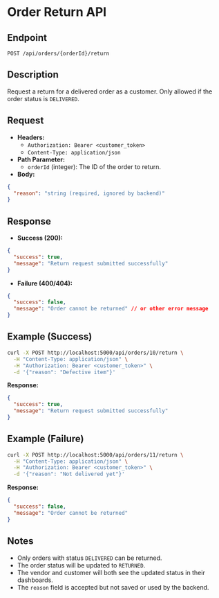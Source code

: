 # Order Return API

## Endpoint

`POST /api/orders/{orderId}/return`

## Description
Request a return for a delivered order as a customer. Only allowed if the order status is `DELIVERED`.

## Request
- **Headers:**
  - `Authorization: Bearer <customer_token>`
  - `Content-Type: application/json`
- **Path Parameter:**
  - `orderId` (integer): The ID of the order to return.
- **Body:**
```json
{
  "reason": "string (required, ignored by backend)"
}
```

## Response
- **Success (200):**
```json
{
  "success": true,
  "message": "Return request submitted successfully"
}
```
- **Failure (400/404):**
```json
{
  "success": false,
  "message": "Order cannot be returned" // or other error message
}
```

## Example (Success)
```bash
curl -X POST http://localhost:5000/api/orders/10/return \
  -H "Content-Type: application/json" \
  -H "Authorization: Bearer <customer_token>" \
  -d '{"reason": "Defective item"}'
```
**Response:**
```json
{
  "success": true,
  "message": "Return request submitted successfully"
}
```

## Example (Failure)
```bash
curl -X POST http://localhost:5000/api/orders/11/return \
  -H "Content-Type: application/json" \
  -H "Authorization: Bearer <customer_token>" \
  -d '{"reason": "Not delivered yet"}'
```
**Response:**
```json
{
  "success": false,
  "message": "Order cannot be returned"
}
```

## Notes
- Only orders with status `DELIVERED` can be returned.
- The order status will be updated to `RETURNED`.
- The vendor and customer will both see the updated status in their dashboards.
- The `reason` field is accepted but not saved or used by the backend. 